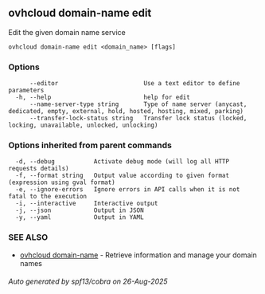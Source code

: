## ovhcloud domain-name edit

Edit the given domain name service

```
ovhcloud domain-name edit <domain_name> [flags]
```

### Options

```
      --editor                        Use a text editor to define parameters
  -h, --help                          help for edit
      --name-server-type string       Type of name server (anycast, dedicated, empty, external, hold, hosted, hosting, mixed, parking)
      --transfer-lock-status string   Transfer lock status (locked, locking, unavailable, unlocked, unlocking)
```

### Options inherited from parent commands

```
  -d, --debug           Activate debug mode (will log all HTTP requests details)
  -f, --format string   Output value according to given format (expression using gval format)
  -e, --ignore-errors   Ignore errors in API calls when it is not fatal to the execution
  -i, --interactive     Interactive output
  -j, --json            Output in JSON
  -y, --yaml            Output in YAML
```

### SEE ALSO

* [ovhcloud domain-name](ovhcloud_domain-name.md)	 - Retrieve information and manage your domain names

###### Auto generated by spf13/cobra on 26-Aug-2025
